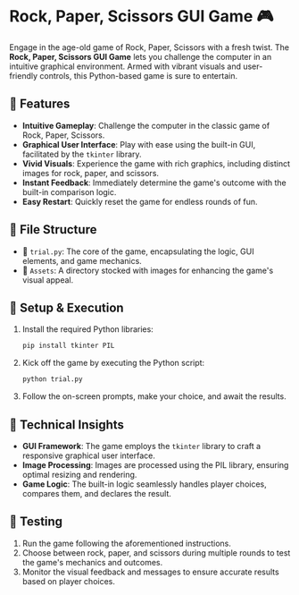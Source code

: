 
# Rock, Paper, Scissors GUI Game 🎮

Engage in the age-old game of Rock, Paper, Scissors with a fresh twist. The **Rock, Paper, Scissors GUI Game** lets you challenge the computer in an intuitive graphical environment. Armed with vibrant visuals and user-friendly controls, this Python-based game is sure to entertain.

## 🚀 Features

- **Intuitive Gameplay**: Challenge the computer in the classic game of Rock, Paper, Scissors.
- **Graphical User Interface**: Play with ease using the built-in GUI, facilitated by the `tkinter` library.
- **Vivid Visuals**: Experience the game with rich graphics, including distinct images for rock, paper, and scissors.
- **Instant Feedback**: Immediately determine the game's outcome with the built-in comparison logic.
- **Easy Restart**: Quickly reset the game for endless rounds of fun.

## 📁 File Structure

- 📄 `trial.py`: The core of the game, encapsulating the logic, GUI elements, and game mechanics.
- 📂 `Assets`: A directory stocked with images for enhancing the game's visual appeal.

## 🔧 Setup & Execution

1. Install the required Python libraries:
   ```bash
   pip install tkinter PIL
   ```
2. Kick off the game by executing the Python script:
   ```bash
   python trial.py
   ```
3. Follow the on-screen prompts, make your choice, and await the results.

## 🧠 Technical Insights

- **GUI Framework**: The game employs the `tkinter` library to craft a responsive graphical user interface.
- **Image Processing**: Images are processed using the PIL library, ensuring optimal resizing and rendering.
- **Game Logic**: The built-in logic seamlessly handles player choices, compares them, and declares the result.

## 🧪 Testing

1. Run the game following the aforementioned instructions.
2. Choose between rock, paper, and scissors during multiple rounds to test the game's mechanics and outcomes.
3. Monitor the visual feedback and messages to ensure accurate results based on player choices.
